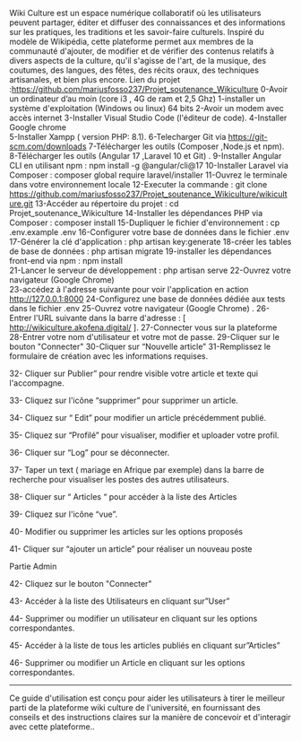 Wiki Culture est un espace numérique collaboratif où les utilisateurs peuvent partager, éditer et diffuser des connaissances et des informations sur les pratiques, les traditions et les savoir-faire culturels. Inspiré du modèle de Wikipédia, cette plateforme permet aux membres de la communauté d'ajouter, de modifier et de vérifier des contenus relatifs à divers aspects de la culture, qu'il s'agisse de l'art, de la musique, des coutumes, des langues, des fêtes, des récits oraux, des techniques artisanales, et bien plus encore.
Lien du projet :https://github.com/mariusfosso237/Projet_soutenance_Wikiculture
0-Avoir un ordinateur d’au moin  (core i3 , 4G de ram et 2,5 Ghz)
1-installer un système d'exploitation (Windows ou linux) 64 bits
2-Avoir un modem avec accès internet
3-Installer Visual Studio Code (l'éditeur de code).
4-Installer Google chrome  
5-Installer  Xampp ( version PHP: 8.1).
6-Telecharger Git via https://git-scm.com/downloads
7-Télécharger les outils (Composer ,Node.js et npm).
8-Télécharger les outils (Angular 17 ,Laravel 10 et Git) .
9-Installer Angular CLI en utilisant npm : npm install -g @angular/cli@17
10-Installer Laravel  via Composer : composer global require laravel/installer
11-Ouvrez le terminale dans votre environnement locale
12-Executer la commande : git clone https://github.com/mariusfosso237/Projet_soutenance_Wikiculture/wikiculture.git
13-Accéder au répertoire du projet : cd Projet_soutenance_Wikiculture
14-Installer les dépendances PHP via Composer : composer install
15-Dupliquer le fichier d'environnement : cp .env.example .env
16-Configurer votre base de données dans le fichier .env
17-Générer la clé d'application : php artisan key:generate
18-créer les tables de base de données : php artisan migrate
19-installer les dépendances front-end via npm : npm install  
21-Lancer le serveur de développement :  php artisan serve
22-Ouvrez votre navigateur (Google Chrome)  
23-accédez à l'adresse suivante pour voir l'application en action http://127.0.0.1:8000
24-Configurez une base de données dédiée aux tests dans le fichier .env
25-Ouvrez votre navigateur (Google Chrome) .
26-Entrer l'URL suivante dans la barre d'adresse :   [ http://wikiculture.akofena.digital/ ].
27-Connecter vous sur la plateforme
28-Entrer votre nom d'utilisateur et votre mot de passe.
29-Cliquer sur le bouton "Connecter"
30-Cliquer sur “Nouvelle article”
31-Remplissez le formulaire de création avec les informations requises.




32-
Cliquer sur Publier”  pour rendre visible votre article et texte qui l'accompagne.




33-
Cliquez sur l'icône “supprimer” pour supprimer un article.




34-
Cliquez sur “ Edit” pour modifier un article précédemment publié.




35-
Cliquez sur “Profilé” pour visualiser, modifier et uploader votre profil.




36-
Cliquer sur “Log” pour se déconnecter.










37-
Taper un text ( mariage en Afrique par exemple) dans la barre de recherche pour visualiser les postes des autres utilisateurs.




38-
Cliquer sur “ Articles “ pour accéder à la liste des Articles




39-
Cliquez sur l'icône  “vue”.




40-
Modifier ou supprimer les articles sur les options proposés




41-
Cliquer sur “ajouter un article” pour réaliser un nouveau poste






Partie Admin




42-
Cliquez sur le bouton "Connecter"




43-
Accéder à la liste des Utilisateurs en cliquant sur”User”




44-
Supprimer ou modifier un utilisateur en cliquant sur les options correspondantes.




45-
Accéder à la liste de tous les articles publiés en cliquant sur”Articles”




46-
Supprimer ou modifier un Article en cliquant sur les options correspondantes.






_____________________________________________________
Ce guide d'utilisation est conçu pour aider les utilisateurs à tirer le meilleur parti de la plateforme wiki culture de l'université, en fournissant des conseils et des instructions claires sur la manière de concevoir et d'interagir avec cette plateforme..
 
